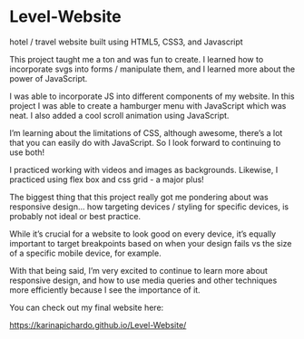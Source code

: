# Level-Website
hotel / travel website built using HTML5, CSS3, and Javascript

This project taught me a ton and was fun to create.
I learned how to incorporate svgs into forms / manipulate them, and I learned more about the power of JavaScript. 

I  was able to incorporate JS into different components of my website. 
In this project I was able to create a hamburger menu with JavaScript which was neat. I also added a cool scroll animation using JavaScript. 

I’m learning about the limitations of CSS, although awesome, there’s a lot that you can easily do with JavaScript. So I look forward to continuing to use both! 

I practiced working with videos and images as backgrounds. Likewise, I practiced using flex box and css grid - a major plus!

The biggest thing that this project really got me pondering about was responsive design...
how targeting devices / styling for specific devices, is probably not ideal or best practice.

While it’s crucial for a website to look good on every device, it’s equally important to target breakpoints based on when your design fails vs the size of a specific mobile device, for example. 

With that being said, I’m very excited to continue to learn more about responsive design, and how to use media queries and other techniques more efficiently because I see the importance of it.

You can check out my final website here:

https://karinapichardo.github.io/Level-Website/

